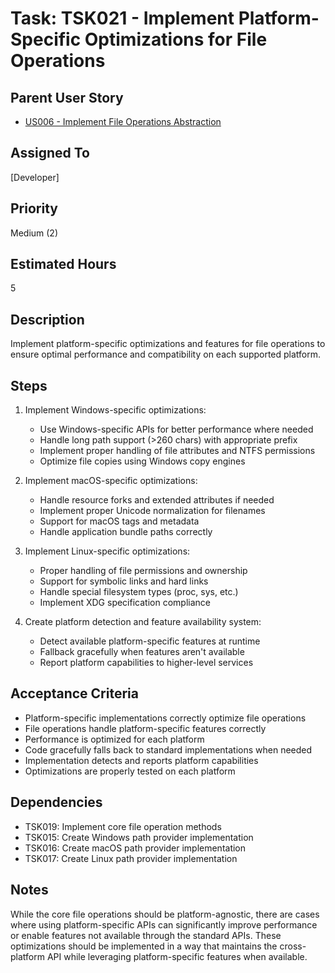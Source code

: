 # Task: TSK021 - Implement Platform-Specific Optimizations for File Operations

## Parent User Story

- [US006 - Implement File Operations Abstraction](US006-Implement-File-Operations-Abstraction.md)

## Assigned To

[Developer]

## Priority

Medium (2)

## Estimated Hours

5

## Description

Implement platform-specific optimizations and features for file operations to ensure optimal performance and compatibility on each supported platform.

## Steps

1. Implement Windows-specific optimizations:
   - Use Windows-specific APIs for better performance where needed
   - Handle long path support (>260 chars) with appropriate prefix
   - Implement proper handling of file attributes and NTFS permissions
   - Optimize file copies using Windows copy engines

2. Implement macOS-specific optimizations:
   - Handle resource forks and extended attributes if needed
   - Implement proper Unicode normalization for filenames
   - Support for macOS tags and metadata
   - Handle application bundle paths correctly

3. Implement Linux-specific optimizations:
   - Proper handling of file permissions and ownership
   - Support for symbolic links and hard links
   - Handle special filesystem types (proc, sys, etc.)
   - Implement XDG specification compliance

4. Create platform detection and feature availability system:
   - Detect available platform-specific features at runtime
   - Fallback gracefully when features aren't available
   - Report platform capabilities to higher-level services

## Acceptance Criteria

- Platform-specific implementations correctly optimize file operations
- File operations handle platform-specific features correctly
- Performance is optimized for each platform
- Code gracefully falls back to standard implementations when needed
- Implementation detects and reports platform capabilities
- Optimizations are properly tested on each platform

## Dependencies

- TSK019: Implement core file operation methods
- TSK015: Create Windows path provider implementation
- TSK016: Create macOS path provider implementation
- TSK017: Create Linux path provider implementation

## Notes

While the core file operations should be platform-agnostic, there are cases where using platform-specific APIs can significantly improve performance or enable features not available through the standard APIs. These optimizations should be implemented in a way that maintains the cross-platform API while leveraging platform-specific features when available.
